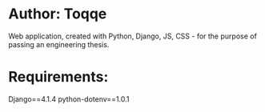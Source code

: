 # Author: Toqqe

Web application, created with Python, Django, JS, CSS -  for the purpose of passing an engineering thesis.

# Requirements:

Django==4.1.4
python-dotenv==1.0.1
